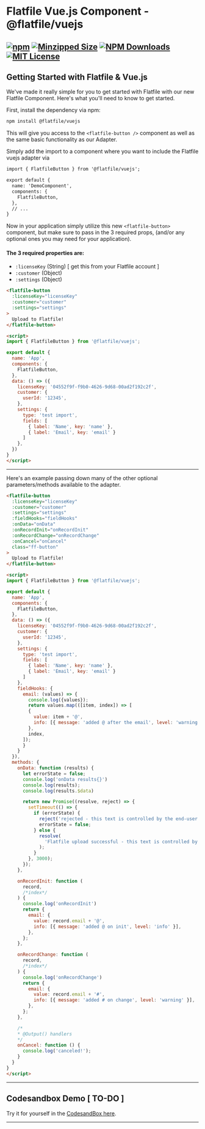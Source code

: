 # Flatfile Vue.js Component - @flatfile/vuejs

[![npm](https://img.shields.io/npm/v/@flatfile/vuejs.svg?label=npm%20version&color=2EBF6A&style=for-the-badge)](https://www.npmjs.com/@flatfile/vuejs)
[![Minzipped Size](https://img.shields.io/bundlephobia/minzip/@flatfile/vuejs?color=794cff&style=for-the-badge)](https://bundlephobia.com/result?p=@flatfile/vuejs)
[![NPM Downloads](https://img.shields.io/npm/dw/@flatfile/vuejs.svg?color=8c66ff&style=for-the-badge)](https://www.npmjs.com/@flatfile/vuejs)
[![MIT License](https://img.shields.io/badge/license-MIT-blue.svg?style=for-the-badge&color=794cff)](/LICENSE)
--

## Getting Started with Flatfile & Vue.js

We've made it really simple for you to get started with Flatfile with our new Flatfile Component. Here's what you'll need to know to get started.

First, install the dependency via npm:

```bash
npm install @flatfile/vuejs
```

This will give you access to the `<flatfile-button />` component as well as the same basic functionality as our Adapter.

Simply add the import to a component where you want to include the Flatfile vuejs adapter via

```html
import { FlatfileButton } from '@flatfile/vuejs';

export default {
  name: 'DemoComponent',
  components: {
    FlatfileButton,
  },
  // ...
}
```

Now in your application simply utilize this new `<flatfile-button>` component, but make sure to pass in the 3 required props, (and/or any optional ones you may need for your application).

#### The 3 required properties are:

- `:licenseKey` (String) [ get this from your Flatfile account ]
- `:customer` (Object)
- `:settings` (Object)



```html
<flatfile-button 
  :licenseKey="licenseKey"
  :customer="customer"
  :settings="settings"
>
  Upload to Flatfile!
</flatfile-button>

<script>
import { FlatfileButton } from '@flatfile/vuejs';

export default {
  name: 'App',
  components: {
    FlatfileButton,
  },
  data: () => ({
    licenseKey: '04552f9f-f9b0-4626-9d68-00ad2f192c2f',
    customer: {
      userId: '12345',
    },
    settings: {
      type: 'test import',
      fields: [
        { label: 'Name', key: 'name' },
        { label: 'Email', key: 'email' }
      ]
    },
  })
}
</script>
```

---

Here's an example passing down many of the other optional parameters/methods available to the adapter.

```html
<flatfile-button 
  :licenseKey="licenseKey"
  :customer="customer"
  :settings="settings"
  :fieldHooks="fieldHooks"
  :onData="onData"
  :onRecordInit="onRecordInit"
  :onRecordChange="onRecordChange"
  :onCancel="onCancel" 
  class="ff-button"
>
  Upload to Flatfile!
</flatfile-button>

<script>
import { FlatfileButton } from '@flatfile/vuejs';

export default {
  name: 'App',
  components: {
    FlatfileButton,
  },
  data: () => ({
    licenseKey: '04552f9f-f9b0-4626-9d68-00ad2f192c2f',
    customer: {
      userId: '12345',
    },
    settings: {
      type: 'test import',
      fields: [
        { label: 'Name', key: 'name' },
        { label: 'Email', key: 'email' }
      ]
    },
    fieldHooks: {
      email: (values) => {
        console.log({values});
        return values.map(([item, index]) => [
        {
          value: item + '@',
          info: [{ message: 'added @ after the email', level: 'warning' }],
        },
        index,
      ]);
      }
    }
  }),
  methods: {
    onData: function (results) {
      let errorState = false;
      console.log('onData results{}')
      console.log(results);
      console.log(results.$data)

      return new Promise((resolve, reject) => {
        setTimeout(() => {
          if (errorState) {
            reject('rejected - this text is controlled by the end-user');
            errorState = false;
          } else {
            resolve(
              'Flatfile upload successful - this text is controlled by the end-user'
            );
          }
        }, 3000);
      });
    },

    onRecordInit: function (
      record,
      /*index*/
    ) {
      console.log('onRecordInit')
      return {
        email: {
          value: record.email + '@',
          info: [{ message: 'added @ on init', level: 'info' }],
        },
      };
    },

    onRecordChange: function (
      record,
      /*index*/
    ) {
      console.log('onRecordChange')
      return {
        email: {
          value: record.email + '#',
          info: [{ message: 'added # on change', level: 'warning' }],
        },
      };
    },

    /*
    * @Output() handlers
    */
    onCancel: function () {
      console.log('canceled!');
    }
  }
}
</script>
```

---

## Codesandbox Demo [ TO-DO ]

Try it for yourself in the [CodesandBox here](https://codesandbox.io/s/xxxx).

---
